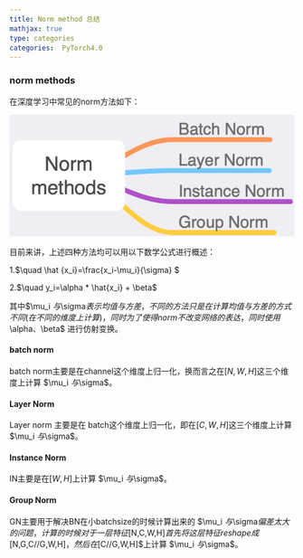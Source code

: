 ```yaml
---
title: Norm method 总结
mathjax: true
type: categories
categories:  PyTorch4.0
---
```


### norm methods
在深度学习中常见的norm方法如下： 

![](https://github.com/izhaolei/images/blob/master/normmethod.png?raw=true)

目前来讲，上述四种方法均可以用以下数学公式进行概述：

1.$\quad \hat {x_i}=\frac{x_i-\mu_i}{\sigma} $

2.$\quad y_i=\alpha * \hat{x_i} + \beta$

其中$\mu_i $与$\sigma$表示均值与方差，不同的方法只是在计算均值与方差的方式不同(在不同的维度上计算)， 同时为了使得norm不改变网络的表达，同时使用$\alpha$、$\beta​$ 进行仿射变换。 


#### batch norm

batch norm主要是在channel这个维度上归一化，换而言之在$[N,W,H]$这三个维度上计算 $\mu_i $与$\sigma$。

#### Layer Norm

Layer norm 主要是在 batch这个维度上归一化，即在$[C,W,H]$这三个维度上计算 $\mu_i $与$\sigma$。

#### Instance Norm

IN主要是在$[W,H]$上计算 $\mu_i $与$\sigma$。

#### Group Norm

GN主要用于解决BN在小batchsize的时候计算出来的 $\mu_i $与$\sigma$偏差太大的问题，计算的时候对于一层特征$[N,C,W,H]$首先将这层特征reshape成$[N,G,C//G,W,H]$，然后在$[C//G,W,H]$上计算 $\mu_i $与$\sigma$。